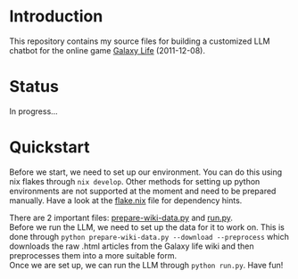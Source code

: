 # Introduction
This repository contains my source files for building a customized LLM chatbot for the online game [Galaxy Life](https://galaxylifegame.net/) (2011-12-08).

# Status
In progress...

# Quickstart
Before we start, we need to set up our environment. You can do this using nix flakes through `nix develop`. Other methods for setting up python environments are not supported at the moment and need to be prepared manually. Have a look at the [flake.nix](flake.nix) file for dependency hints.  

There are 2 important files: [prepare-wiki-data.py](prepare-wiki-data.py) and [run.py](run.py).  
Before we run the LLM, we need to set up the data for it to work on. This is done through `python prepare-wiki-data.py --download --preprocess` which downloads the raw .html articles from the Galaxy life wiki and then preprocesses them into a more suitable form.  
Once we are set up, we can run the LLM through `python run.py`. Have fun!

